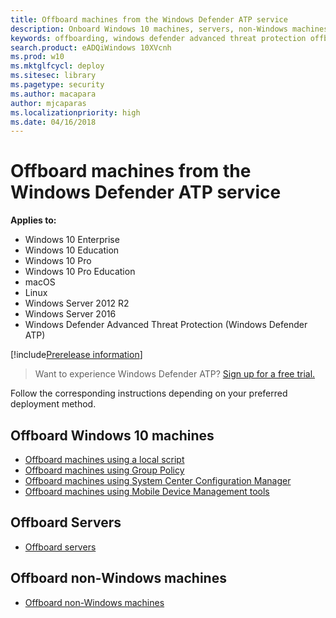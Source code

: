 ```yaml
---
title: Offboard machines from the Windows Defender ATP service
description: Onboard Windows 10 machines, servers, non-Windows machines from the Windows Defender ATP service
keywords: offboarding, windows defender advanced threat protection offboarding, windows atp offboarding
search.product: eADQiWindows 10XVcnh
ms.prod: w10
ms.mktglfcycl: deploy
ms.sitesec: library
ms.pagetype: security
ms.author: macapara
author: mjcaparas
ms.localizationpriority: high
ms.date: 04/16/2018
---
```


# Offboard machines from the Windows Defender ATP service

**Applies to:**

- Windows 10 Enterprise
- Windows 10 Education
- Windows 10 Pro
- Windows 10 Pro Education
- macOS
- Linux
- Windows Server 2012 R2
- Windows Server 2016
- Windows Defender Advanced Threat Protection (Windows Defender ATP)

[!include[Prerelease information](prerelease.md)]

>Want to experience Windows Defender ATP? [Sign up for a free trial.](https://www.microsoft.com/en-us/WindowsForBusiness/windows-atp?ocid=docs-wdatp-offboardmachines-abovefoldlink)

Follow the corresponding instructions depending on your preferred deployment method.

## Offboard Windows 10 machines
  - [Offboard machines using a local script](configure-endpoints-script-windows-defender-advanced-threat-protection.md#offboard-machines-using-a-local-script)
  - [Offboard machines using Group Policy](configure-endpoints-gp-windows-defender-advanced-threat-protection.md#offboard-machines-using-group-policy)
  - [Offboard machines using System Center Configuration Manager](configure-endpoints-sccm-windows-defender-advanced-threat-protection.md#offboard-machines-using-system-center-configuration-manager)
  - [Offboard machines using Mobile Device Management tools](configure-endpoints-mdm-windows-defender-advanced-threat-protection.md#offboard-and-monitor-machines-using-mobile-device-management-tools)

## Offboard Servers
  - [Offboard servers](configure-server-endpoints-windows-defender-advanced-threat-protection.md#offboard-servers)

## Offboard non-Windows machines
  - [Offboard non-Windows machines](configure-endpoints-non-windows-windows-defender-advanced-threat-protection.md#offboard-non-windows-machines)

